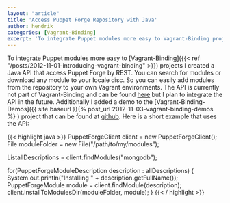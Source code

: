 ```yaml
---
layout: "article"
title: 'Access Puppet Forge Repository with Java'
author: hendrik
categories: [Vagrant-Binding]
excerpt: 'To integrate Puppet modules more easy to Vagrant-Binding projects I created a Java API that access Puppet Forge by REST.'
---
```

To integrate Puppet modules more easy to [Vagrant-Binding]({{< ref "/posts/2012-11-01-introducing-vagrant-binding" >}}) projects I created a Java API that access Puppet Forge by REST. You can search for modules or download any module to your locale disc. So you can easily add modules from the repository to your own Vagrant environments. The API is currently not part of Vagrant-Binding and can be found [here](https://github.com/guigarage/puppet-forge-ws) but I plan to integrate the API in the future. Additionally I added a demo to the [Vagrant-Binding-Demos]({{ site.baseurl }}{% post_url 2012-11-03-vagrant-binding-demos %}
) project that can be found at [github](https://github.com/guigarage/vagrant-binding-demos/blob/master/src/main/java/com/guigarage/vagrant/tutorials/PuppetTutorial2.java). Here is a short example that uses the API:

{{< highlight java >}}
PuppetForgeClient client = new PuppetForgeClient();
File moduleFolder = new File("/path/to/my/modules");

ListallDescriptions = client.findModules("mongodb");

for(PuppetForgeModuleDescription description : allDescriptions) {
   System.out.println("Installing " + description.getFullName());
   PuppetForgeModule module = client.findModule(description);
   client.installToModulesDir(moduleFolder, module);
}
{{< / highlight >}}

